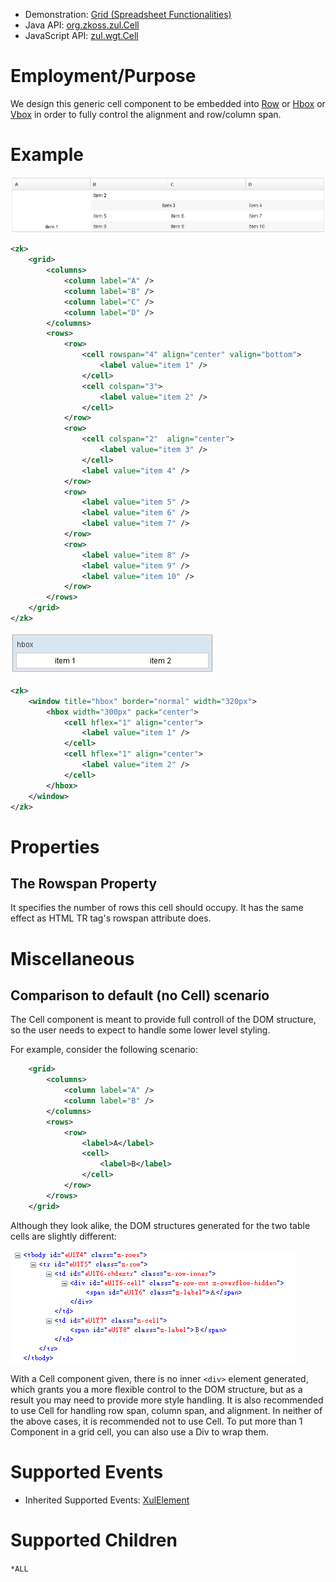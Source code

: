 
- Demonstration: [Grid (Spreadsheet Functionalities)](http://www.zkoss.org/zkdemo/grid/spreadsheet_functionalities)
- Java API: [org.zkoss.zul.Cell](https://www.zkoss.org/javadoc/latest/zk/org/zkoss/zul/Cell.html)
- JavaScript API: [zul.wgt.Cell](https://www.zkoss.org/javadoc/latest/jsdoc/classes/zul.wgt.Cell.html)


# Employment/Purpose

We design this generic cell component to be embedded into [ Row]({{site.baseurl}}/zk_component_ref/row) or [ Hbox]({{site.baseurl}}/zk_component_ref/hbox) or [ Vbox]({{site.baseurl}}/zk_component_ref/vbox) in order to fully
control the alignment and row/column span.

# Example

![](/zk_component_ref/images/ZKComRef_Cell_Example.png)

```xml
<zk>
    <grid>
        <columns>
            <column label="A" />
            <column label="B" />
            <column label="C" />
            <column label="D" />
        </columns>
        <rows>
            <row>
                <cell rowspan="4" align="center" valign="bottom">
                    <label value="item 1" />
                </cell>
                <cell colspan="3">
                    <label value="item 2" />
                </cell>
            </row>
            <row>
                <cell colspan="2"  align="center">
                    <label value="item 3" />
                </cell>
                <label value="item 4" />
            </row>
            <row>
                <label value="item 5" />
                <label value="item 6" />
                <label value="item 7" />
            </row>
            <row>
                <label value="item 8" />
                <label value="item 9" />
                <label value="item 10" />
            </row>
        </rows>
    </grid>
</zk>
```

![](/zk_component_ref/images/ZKComRef_Cell_Example_Hbox.png)

```xml
<zk>
    <window title="hbox" border="normal" width="320px">
        <hbox width="300px" pack="center">
            <cell hflex="1" align="center">
                <label value="item 1" />
            </cell>
            <cell hflex="1" align="center">
                <label value="item 2" />
            </cell>
        </hbox>
    </window>
</zk>
```

# Properties

## The Rowspan Property

It specifies the number of rows this cell should occupy. It has the same
effect as HTML TR tag's rowspan attribute does.

# Miscellaneous

## Comparison to default (no Cell) scenario

The Cell component is meant to provide full controll of the DOM
structure, so the user needs to expect to handle some lower level
styling.

For example, consider the following scenario:

```xml
    <grid>
        <columns>
            <column label="A" />
            <column label="B" />
        </columns>
        <rows>
            <row>
                <label>A</label>
                <cell>
                    <label>B</label>
                </cell>
            </row>
        </rows>
    </grid>
```

Although they look alike, the DOM structures generated for the two table
cells are slightly different:

![](/zk_component_ref/images/ZK5ComRef_Cell_DOM_Comparison.png)

With a Cell component given, there is no inner `<div>` element
generated, which grants you a more flexible control to the DOM
structure, but as a result you may need to provide more style handling.
It is also recommended to use Cell for handling row span, column span,
and alignment. In neither of the above cases, it is recommended not to
use Cell. To put more than 1 Component in a grid cell, you can also use
a Div to wrap them.

# Supported Events

- Inherited Supported Events: [ XulElement]({{site.baseurl}}/zk_component_ref/xulelement#Supported_Events)

# Supported Children

`*ALL`
